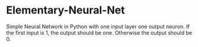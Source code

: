 # Elementary-Neural-Net
Simple Neural Network in Python with one input layer one output neuron. If the first input is 1, the output should be one. Otherwise the output should be 0.
